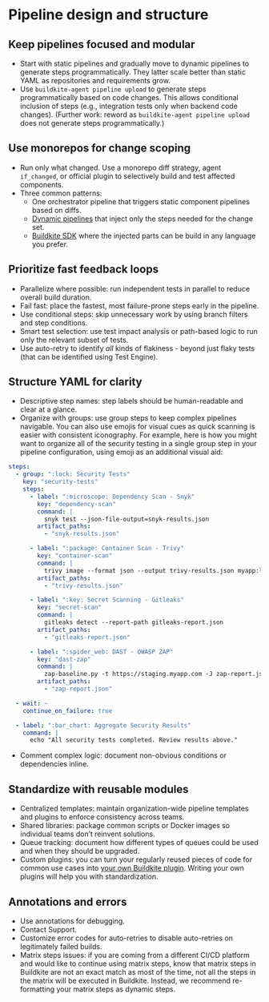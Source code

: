 # Pipeline design and structure

## Keep pipelines focused and modular

* Start with static pipelines and gradually move to dynamic pipelines to generate steps programmatically. They latter scale better than static YAML as repositories and requirements grow.
* Use `buildkite-agent pipeline upload` to generate steps programmatically based on code changes. This allows conditional inclusion of steps (e.g., integration tests only when backend code changes). (Further work: reword as `buildkite-agent pipeline upload` does not generate steps programmatically.)

## Use monorepos for change scoping

* Run only what changed. Use a monorepo diff strategy, agent `if_changed`, or official plugin to selectively build and test affected components.
* Three common patterns:
    + One orchestrator pipeline that triggers static component pipelines based on diffs.
    + [Dynamic pipelines](/docs/pipelines/configure/dynamic-pipelines) that inject only the steps needed for the change set.
    + [Buildkite SDK](docs/pipelines/configure/dynamic-pipelines/sdk) where the injected parts can be build in any language you prefer.

## Prioritize fast feedback loops

* Parallelize where possible: run independent tests in parallel to reduce overall build duration.
* Fail fast: place the fastest, most failure-prone steps early in the pipeline.
* Use conditional steps: skip unnecessary work by using branch filters and step conditions.
* Smart test selection: use test impact analysis or path-based logic to run only the relevant subset of tests.
* Use auto-retry to identify _all_ kinds of flakiness - beyond just flaky tests (that can be identified using Test Engine).

## Structure YAML for clarity

* Descriptive step names: step labels should be human-readable and clear at a glance.
* Organize with groups: use group steps to keep complex pipelines navigable. You can also use emojis for visual cues as quick scanning is easier with consistent iconography. For example, here is how you might want to organize all of the security testing in a single group step in your pipeline configuration, using emoji as an additional visual aid:

```yaml
steps:
  - group: ":lock: Security Tests"
    key: "security-tests"
    steps:
      - label: ":microscope: Dependency Scan - Snyk"
        key: "dependency-scan"
        command: |
          snyk test --json-file-output=snyk-results.json
        artifact_paths:
          - "snyk-results.json"

      - label: ":package: Container Scan - Trivy"
        key: "container-scan"
        command: |
          trivy image --format json --output trivy-results.json myapp:latest
        artifact_paths:
          - "trivy-results.json"

      - label: ":key: Secret Scanning - Gitleaks"
        key: "secret-scan"
        command: |
          gitleaks detect --report-path gitleaks-report.json
        artifact_paths:
          - "gitleaks-report.json"

      - label: ":spider_web: DAST - OWASP ZAP"
        key: "dast-zap"
        command: |
          zap-baseline.py -t https://staging.myapp.com -J zap-report.json
        artifact_paths:
          - "zap-report.json"

  - wait: ~
    continue_on_failure: true

  - label: ":bar_chart: Aggregate Security Results"
    command: |
      echo "All security tests completed. Review results above."
```

* Comment complex logic: document non-obvious conditions or dependencies inline.

## Standardize with reusable modules

* Centralized templates: maintain organization-wide pipeline templates and plugins to enforce consistency across teams.
* Shared libraries: package common scripts or Docker images so individual teams don’t reinvent solutions.
* Queue tracking: document how different types of queues could be used and when they should be upgraded.
* Custom plugins: you can turn your regularly reused pieces of code for common use cases into [your own Buildkite plugin](/docs/pipelines/integrations/plugins/writing). Writing your own plugins will help you with standardization.

## Annotations and errors

* Use annotations for debugging.
* Contact Support.
* Customize error codes for auto-retries to disable auto-retries on legitimately failed builds.
* Matrix steps issues: if you are coming from a different CI/CD platform and would like to continue using matrix steps, know that matrix steps in Buildkite are not an exact match as most of the time, not all the steps in the matrix will be executed in Buildkite. Instead, we recommend re-formatting your matrix steps as dynamic steps.
